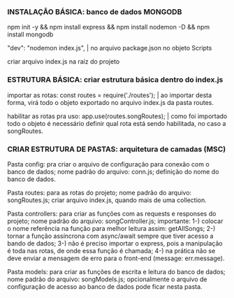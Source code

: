 ### INSTALAÇÃO BÁSICA: banco de dados MONGODB

npm init -y && npm install express && npm install nodemon -D && npm install mongodb

"dev": "nodemon index.js", | no arquivo package.json no objeto Scripts

criar arquivo index.js na raíz do projeto

### ESTRUTURA BÁSICA: criar estrutura básica dentro do index.js

importar as rotas:
const routes = require('./routes'); | ao importar desta forma, virá todo o objeto exportado no arquivo index.js da pasta routes.

habilitar as rotas pra uso:
app.use(routes.songRoutes); | como foi importado todo o objeto é necessário definir qual rota está sendo habilitada, no caso a songRoutes.

### CRIAR ESTRUTURA DE PASTAS: arquitetura de camadas (MSC)

Pasta config:
pra criar o arquivo de configuração para conexão com o banco de dados;
nome padrão do arquivo: conn.js;
definição do nome do banco de dados.

Pasta routes:
para as rotas do projeto;
nome padrão do arquivo: songRoutes.js;
criar arquivo index.js, quando mais de uma collection.

Pasta controllers:
para criar as funções com as requests e responses do projeto;
nome padrão do arquivo: songController.js;
importante:
1-) colocar o nome referência na função para melhor leitura assim: getAllSongs;
2-) tornar a função assíncrona com async/await sempre que tiver acesso a bando de dados;
3-) não é preciso importar o express, pois a manipulação é toda nas rotas, de onde essa função é chamada;
4-) na prática não se deve enviar a mensagem de erro para o front-end (message: err.message).

Pasta models:
para criar as funções de escrita e leitura do banco de dados;
nome padrão do arquivo: songModels.js;
opcionalmente o arquivo de configuração de acesso ao banco de dados pode ficar nesta pasta.